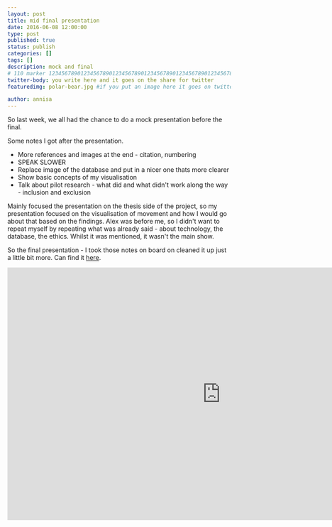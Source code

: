 ```yaml
---
layout: post
title: mid final presentation
date: 2016-06-08 12:00:00
type: post
published: true
status: publish
categories: []
tags: []
description: mock and final
# 110 marker 1234567890123456789012345678901234567890123456789012345678901234567890123456789012345678901234567890123456789
twitter-body: you write here and it goes on the share for twitter
featuredimg: polar-bear.jpg #if you put an image here it goes on twitter too

author: annisa
---
```


So last week, we all had the chance to do a mock presentation before the final. 

Some notes I got after the presentation.

- More references and images at the end - citation, numbering
- SPEAK SLOWER
- Replace image of the database and put in a nicer one thats more clearer
- Show basic concepts of my visualisation
- Talk about pilot research - what did and what didn't work along the way - inclusion and exclusion

Mainly focused the presentation on the thesis side of the project, so my presentation focused on the visualisation of movement and how I would go about that based on the findings. Alex was before me, so I didn't want to repeat myself by repeating what was already said - about technology, the database, the ethics. Whilst it was mentioned, it wasn't the main show.

So the final presentation - I took those notes on board on cleaned it up just a little bit more. Can find it [here](https://docs.google.com/presentation/d/1RjLI0KlCy99NWqED6ou6aief7l5aHq1AGvqZj15unx0/edit?usp=drive_web).

<iframe src="https://docs.google.com/presentation/d/1RjLI0KlCy99NWqED6ou6aief7l5aHq1AGvqZj15unx0/embed?start=false&loop=false&delayms=3000" frameborder="0" width="960" height="569" allowfullscreen="true" mozallowfullscreen="true" webkitallowfullscreen="true"></iframe>
